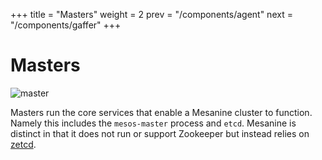 +++
title = "Masters"
weight = 2
prev = "/components/agent"
next = "/components/gaffer"
+++

# Masters

![master](/images/mesanine_master.png)

Masters run the core services that enable a Mesanine cluster to function. Namely this includes the `mesos-master` process and `etcd`. Mesanine is distinct in that it does not run or support Zookeeper but instead relies on [zetcd](https://github.com/coreos/zetcd). 
